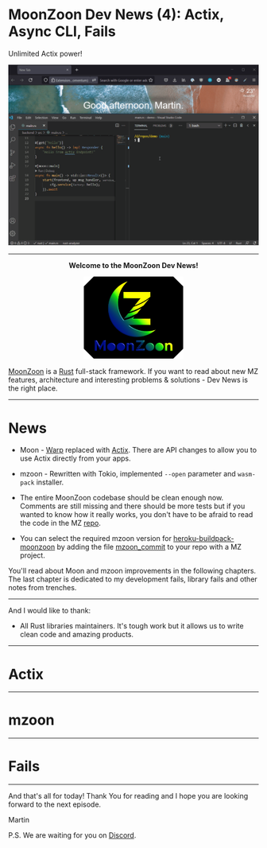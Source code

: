 # MoonZoon Dev News (4): Actix, Async CLI, Fails

Unlimited Actix power!

[![Hello from Actix](images/hello_from_actix.gif)](https://raw.githubusercontent.com/MoonZoon/MoonZoon/main/docs/images/demo.gif)

---

<p align="center">
  <strong>Welcome to the MoonZoon Dev News!</strong>
</p>

<p align="center">
  <img src="images/MoonZoon.png" width="200" title="MoonZoon logo">
</p>


[MoonZoon](https://moonzoon.rs) is a [Rust](https://www.rust-lang.org/) full-stack framework. If you want to read about new MZ features, architecture and interesting problems & solutions - Dev News is the right place.

---

# News

- Moon - [Warp](https://crates.io/crates/warp) replaced with [Actix](https://crates.io/crates/actix-web). There are API changes to allow you to use Actix directly from your apps.

- mzoon - Rewritten with Tokio, implemented `--open` parameter and `wasm-pack` installer.

- The entire MoonZoon codebase should be clean enough now. Comments are still missing and there should be more tests but if you wanted to know how it really works, you don't have to be afraid to read the code in the MZ [repo](https://github.com/MoonZoon/MoonZoon).

- You can select the required mzoon version for [heroku-buildpack-moonzoon](https://github.com/MoonZoon/heroku-buildpack-moonzoon) by adding the file [mzoon_commit](https://github.com/MoonZoon/demo/blob/main/mzoon_commit) to your repo with a MZ project.

You'll read about Moon and mzoon improvements in the following chapters. The last chapter is dedicated to my development fails, library fails and other notes from trenches. 

---

And I would like to thank:
- All Rust libraries maintainers. It's tough work but it allows us to write clean code and amazing products.

---

# Actix

---

# mzoon

---

# Fails

---

And that's all for today! 
Thank You for reading and I hope you are looking forward to the next episode.

Martin

P.S.
We are waiting for you on [Discord](https://discord.gg/eGduTxK2Es).



